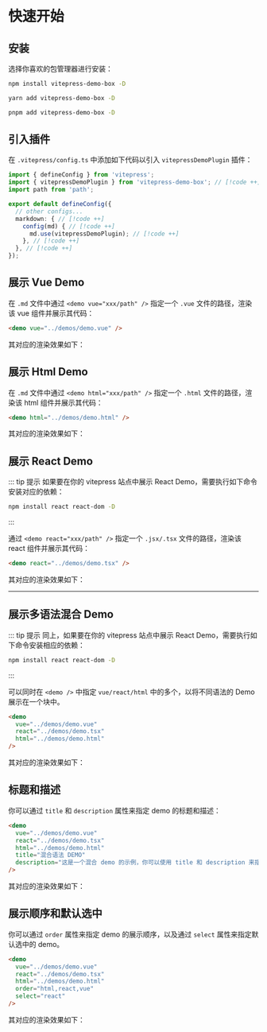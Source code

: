 # 快速开始

## 安装

选择你喜欢的包管理器进行安装：

```bash
npm install vitepress-demo-box -D
```

```bash
yarn add vitepress-demo-box -D
```

```bash
pnpm add vitepress-demo-box -D
```

## 引入插件

在 `.vitepress/config.ts` 中添加如下代码以引入 `vitepressDemoPlugin` 插件：

```ts
import { defineConfig } from 'vitepress';
import { vitepressDemoPlugin } from 'vitepress-demo-box'; // [!code ++]
import path from 'path';

export default defineConfig({
  // other configs...
  markdown: { // [!code ++]
    config(md) { // [!code ++]
      md.use(vitepressDemoPlugin); // [!code ++]
    }, // [!code ++]
  }, // [!code ++]
});
```

## 展示 Vue Demo

在 `.md` 文件中通过 `<demo vue="xxx/path" />` 指定一个 `.vue` 文件的路径，渲染该 vue 组件并展示其代码：

```html
<demo vue="../demos/demo.vue" />
```

其对应的渲染效果如下：

<demo vue="../demos/demo.vue" />

## 展示 Html Demo

在 `.md` 文件中通过 `<demo html="xxx/path" />` 指定一个 `.html` 文件的路径，渲染该 html 组件并展示其代码：

```html
<demo html="../demos/demo.html" />
```

其对应的渲染效果如下：

<demo html="../demos/demo.html" />

## 展示 React Demo

::: tip 提示
如果要在你的 vitepress 站点中展示 React Demo，需要执行如下命令安装对应的依赖：

```bash
npm install react react-dom -D
```

:::

通过 `<demo react="xxx/path" />` 指定一个 `.jsx/.tsx` 文件的路径，渲染该 react 组件并展示其代码：

```html
<demo react="../demos/demo.tsx" />
```

其对应的渲染效果如下：

<demo react="../demos/demo.tsx" />

<hr />

## 展示多语法混合 Demo

::: tip 提示
同上，如果要在你的 vitepress 站点中展示 React Demo，需要执行如下命令安装相应的依赖：

```bash
npm install react react-dom -D
```

:::

可以同时在 `<demo />` 中指定 `vue/react/html` 中的多个，以将不同语法的 Demo 展示在一个块中。

```html
<demo
  vue="../demos/demo.vue"
  react="../demos/demo.tsx"
  html="../demos/demo.html"
/>
```

其对应的渲染效果如下：

<demo
  vue="../demos/demo.vue"
  react="../demos/demo.tsx"
  html="../demos/demo.html"
/>

## 标题和描述

你可以通过 `title` 和 `description` 属性来指定 demo 的标题和描述：

```html
<demo
  vue="../demos/demo.vue"
  react="../demos/demo.tsx"
  html="../demos/demo.html"
  title="混合语法 DEMO"
  description="这是一个混合 demo 的示例，你可以使用 title 和 description 来指定 demo 的标题和描述"
/>
```

其对应的渲染效果如下：

<demo
  vue="../demos/demo.vue"
  react="../demos/demo.tsx"
  html="../demos/demo.html"
  title="混合语法 DEMO"
  description="这是一个混合 demo 的示例，你可以使用 title 和 description 来指定 demo 的标题和描述"
/>

## 展示顺序和默认选中

你可以通过 `order` 属性来指定 demo 的展示顺序，以及通过 `select` 属性来指定默认选中的 demo。

```html
<demo
  vue="../demos/demo.vue"
  react="../demos/demo.tsx"
  html="../demos/demo.html"
  order="html,react,vue"
  select="react"
/>
```

其对应的渲染效果如下：

<demo
  vue="demo.vue"
  react="demo.tsx"
  html="demo.html"
  order="html,react,vue"
  select="react"
/>
